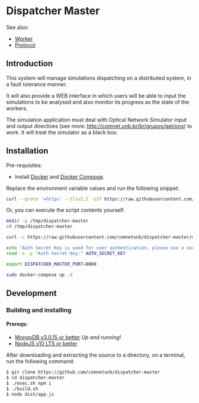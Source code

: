 # Dispatcher Master

See also:

- [Worker](https://github.com/comnetunb/dispatcher-worker)
- [Protocol](https://github.com/comnetunb/dispatcher-protocol)

## Introduction

This system will manage simulations dispatching on a distributed system, in a fault tolerance manner.

It will also provide a WEB interface in which users will be able to input the simulations to be analysed and also monitor its progress as the state of the workers.

The simulation application must deal with Optical Network Simulator input and output directives (see more: http://comnet.unb.br/br/grupos/get/ons) to work. It will treat the simulator as a black box.

## Installation

Pre-requisites:

- Install [Docker](https://docs.docker.com/engine/install/) and [Docker Compose](https://docs.docker.com/compose/install/).

Replace the environment variable values and run the following snippet:

```sh
curl --proto '=https' --tlsv1.2 -sSf https://raw.githubusercontent.com/comnetunb/dispatcher-master/master/install.sh | sh
```

Or, you can execute the script contents yourself.

```sh
mkdir -p /tmp/dispatcher-master
cd /tmp/dispatcher-master

curl -L https://raw.githubusercontent.com/comnetunb/dispatcher-master/master/docker-compose.prod.yml -o docker-compose.yml

echo "Auth Secret Key is used for user authentication, please use a secure value."
read -s -p "Auth Secret Key:" AUTH_SECRET_KEY

export DISPATCHER_MASTER_PORT=8080

sudo docker-compose up -d
```

## Development

### Building and installing

#### Prereqs:

- [MongoDB v3.0.15 or better](https://www.mongodb.com/download-center?jmp=nav#community) _Up and running!_
- [NodeJS v10 LTS or better](https://nodejs.org/en/)

After downloading and extracting the source to a directory, on a terminal, run the following command:

```bash
$ git clone https://github.com/comnetunb/dispatcher-master
$ cd dispatcher-master
$ ./exec.sh npm i
$ ./build.sh
$ node dist/app.js
```
